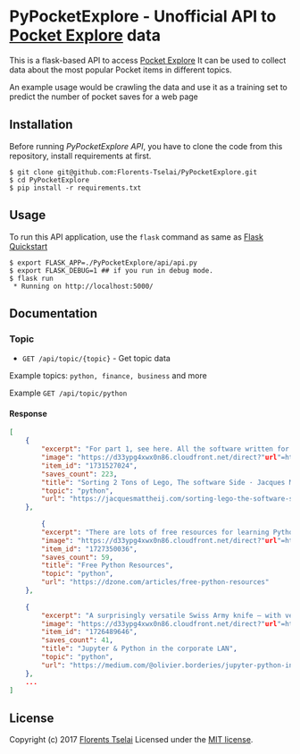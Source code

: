 # PyPocketExplore - Unofficial API to [Pocket Explore](https://getpocket.com/explore/) data

This is a flask-based API to access [Pocket Explore](https://getpocket.com/explore/)
It can be used to collect data about the most popular Pocket items in different topics.

An example usage would be crawling the data and use it as a training set to predict the number of pocket saves for a web page

## Installation
Before running *PyPocketExplore API*, you have to clone the code from this repository, install requirements at first.

```shell
$ git clone git@github.com:Florents-Tselai/PyPocketExplore.git
$ cd PyPocketExplore
$ pip install -r requirements.txt
```

## Usage
To run this API application, use the `flask` command as same as [Flask Quickstart](http://flask.pocoo.org/docs/0.12/quickstart/)

```shell
$ export FLASK_APP=./PyPocketExplore/api/api.py
$ export FLASK_DEBUG=1 ## if you run in debug mode.
$ flask run
 * Running on http://localhost:5000/
```

## Documentation

### Topic
* `GET /api/topic/{topic}` - Get topic data

Example topics: `python, finance, business` and more

Example `GET /api/topic/python`

#### Response
```json
[
    {
        "excerpt": "For part 1, see here. All the software written for this project is in Python. I’m not an expert python programmer, far from it but the huge number of available libraries and the fact that I can make some sense of it all without having spent a lifetime in Python made this a fairly obvious choice.",
        "image": "https://d33ypg4xwx0n86.cloudfront.net/direct?"url"=https%3A%2F%2Fjacquesmattheij.com%2Fusb-microscope.jpg&resize=w750",
        "item_id": "1731527024",
        "saves_count": 223,
        "title": "Sorting 2 Tons of Lego, The software Side · Jacques Mattheij",
        "topic": "python",
        "url": "https://jacquesmattheij.com/sorting-lego-the-software-side"
    },
    
        {
        "excerpt": "There are lots of free resources for learning Python available now. I wrote about some of them way back in 2013, but there’s even more now then there was then! In this article, I want to share these resources with you.",
        "image": "https://d33ypg4xwx0n86.cloudfront.net/direct?"url"=https%3A%2F%2Fdz2cdn1.dzone.com%2Fstorage%2Farticle-thumb%2F5158392-thumb.jpg&resize=w750",
        "item_id": "1727350036",
        "saves_count": 59,
        "title": "Free Python Resources",
        "topic": "python",
        "url": "https://dzone.com/articles/free-python-resources"
    },
    
    {
        "excerpt": "A surprisingly versatile Swiss Army knife — with very long blades!TL;DRWe (an investment bank in the Eurozone) are deploying Jupyter and the Python scientific stack in a corporate environment to provide employees and contractors with an interactive computing environment with to help them leve",
        "image": "https://d33ypg4xwx0n86.cloudfront.net/direct?"url"=https%3A%2F%2Fcdn-"image"s-1.medium.com%2Fmax%2F1600%2F1%2AmeN9gfB_nuwmGGwLQzhVQA.png&resize=w750",
        "item_id": "1726489646",
        "saves_count": 41,
        "title": "Jupyter & Python in the corporate LAN",
        "topic": "python",
        "url": "https://medium.com/@olivier.borderies/jupyter-python-in-the-corporate-lan-109e2ffde897"
    },
    ...
]
```


License
-------

Copyright (c) 2017 [Florents Tselai](https://tselai.com)
Licensed under the [MIT license](http://opensource.org/licenses/MIT).
